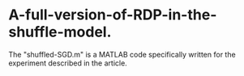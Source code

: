 # A-full-version-of-RDP-in-the-shuffle-model.
The "shuffled-SGD.m" is a MATLAB code specifically written for the experiment described in the article.
